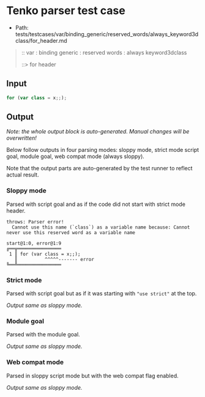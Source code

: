 # Tenko parser test case

- Path: tests/testcases/var/binding_generic/reserved_words/always_keyword3dclass/for_header.md

> :: var : binding generic : reserved words : always keyword3dclass
>
> ::> for header

## Input

`````js
for (var class = x;;);
`````

## Output

_Note: the whole output block is auto-generated. Manual changes will be overwritten!_

Below follow outputs in four parsing modes: sloppy mode, strict mode script goal, module goal, web compat mode (always sloppy).

Note that the output parts are auto-generated by the test runner to reflect actual result.

### Sloppy mode

Parsed with script goal and as if the code did not start with strict mode header.

`````
throws: Parser error!
  Cannot use this name (`class`) as a variable name because: Cannot never use this reserved word as a variable name

start@1:0, error@1:9
╔══╦════════════════
 1 ║ for (var class = x;;);
   ║          ^^^^^------- error
╚══╩════════════════

`````

### Strict mode

Parsed with script goal but as if it was starting with `"use strict"` at the top.

_Output same as sloppy mode._

### Module goal

Parsed with the module goal.

_Output same as sloppy mode._

### Web compat mode

Parsed in sloppy script mode but with the web compat flag enabled.

_Output same as sloppy mode._
